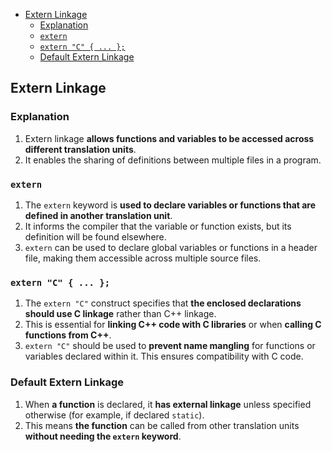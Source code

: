 <!-- vim-markdown-toc GFM -->

- [Extern Linkage](#extern-linkage)
  - [Explanation](#explanation)
  - [`extern`](#extern)
  - [`extern "C" { ... };`](#extern-c---)
  - [Default Extern Linkage](#default-extern-linkage)

<!-- vim-markdown-toc -->

## Extern Linkage

### Explanation

1. Extern linkage **allows functions and variables to be accessed across
   different translation units**.
2. It enables the sharing of definitions between multiple files in a program.

### `extern`

1. The `extern` keyword is **used to declare variables or functions that are
   defined in another translation unit**.
2. It informs the compiler that the variable or function exists, but its
   definition will be found elsewhere.
3. `extern` can be used to declare global variables or functions in a header
   file, making them accessible across multiple source files.

### `extern "C" { ... };`

1. The `extern "C"` construct specifies that **the enclosed declarations should
   use C linkage** rather than C++ linkage.
2. This is essential for **linking C++ code with C libraries** or when **calling
   C functions from C++**.
3. `extern "C"` should be used to **prevent name mangling** for functions or
   variables declared within it. This ensures compatibility with C code.

### Default Extern Linkage

1. When **a function** is declared, it **has external linkage** unless specified
   otherwise (for example, if declared `static`).
2. This means **the function** can be called from other translation units
   **without needing the `extern` keyword**.
